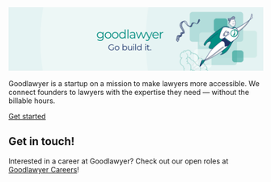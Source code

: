 ![Goodlawyer](https://github.com/Goodlawyer/.github/blob/main/profile/banner.jpg)

Goodlawyer is a startup on a mission to make lawyers more accessible. We connect founders to lawyers with the expertise they need — without the billable hours.

[Get started](https://goodlawyer.ca/)

## Get in touch!

Interested in a career at Goodlawyer? Check out our open roles at [Goodlawyer Careers](https://goodlawyer.ca/careers)!
